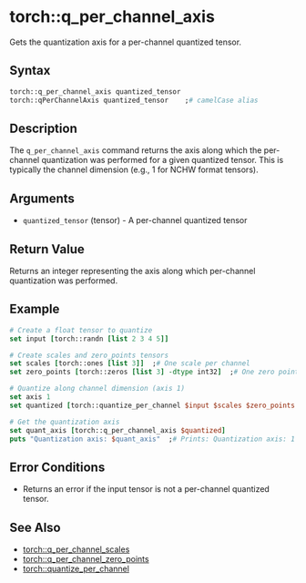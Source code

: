 # torch::q_per_channel_axis

Gets the quantization axis for a per-channel quantized tensor.

## Syntax

```tcl
torch::q_per_channel_axis quantized_tensor
torch::qPerChannelAxis quantized_tensor    ;# camelCase alias
```

## Description

The `q_per_channel_axis` command returns the axis along which the per-channel quantization was performed for a given quantized tensor. This is typically the channel dimension (e.g., 1 for NCHW format tensors).

## Arguments

* `quantized_tensor` (tensor) - A per-channel quantized tensor

## Return Value

Returns an integer representing the axis along which per-channel quantization was performed.

## Example

```tcl
# Create a float tensor to quantize
set input [torch::randn [list 2 3 4 5]]

# Create scales and zero_points tensors
set scales [torch::ones [list 3]]  ;# One scale per channel
set zero_points [torch::zeros [list 3] -dtype int32]  ;# One zero point per channel

# Quantize along channel dimension (axis 1)
set axis 1
set quantized [torch::quantize_per_channel $input $scales $zero_points $axis qint8]

# Get the quantization axis
set quant_axis [torch::q_per_channel_axis $quantized]
puts "Quantization axis: $quant_axis"  ;# Prints: Quantization axis: 1
```

## Error Conditions

* Returns an error if the input tensor is not a per-channel quantized tensor.

## See Also

* [torch::q_per_channel_scales](q_per_channel_scales.md)
* [torch::q_per_channel_zero_points](q_per_channel_zero_points.md)
* [torch::quantize_per_channel](quantize_per_channel.md) 